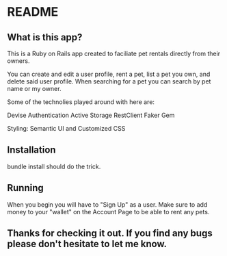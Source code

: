 # README


## What is this app?

This is a Ruby on Rails app created to faciliate pet rentals directly from their owners. 

You can create and edit a user profile, rent a pet, list a pet you own, and delete said user profile. When searching for a pet you can search by pet name or my owner. 

Some of the technolies played around with here are:

Devise Authentication
Active Storage
RestClient
Faker Gem

Styling:
Semantic UI and Customized CSS


## Installation

bundle install should do the trick. 


## Running

When you begin you will have to "Sign Up" as a user. 
Make sure to add money to your "wallet" on the Account Page to be able to rent any pets.

## Thanks for checking it out. If you find any bugs please don't hesitate to let me know. 